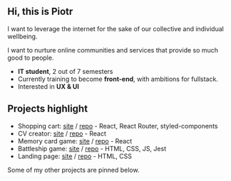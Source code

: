 ## Hi, this is Piotr 

I want to leverage the internet for the sake of our collective and individual wellbeing. 

I want to nurture online communities and services that provide so much good to people.  

- **IT student**, 2 out of 7 semesters 
- Currently training to become **front-end**, with ambitions for fullstack.
- Interested in **UX & UI** 

## Projects highlight 

- Shopping cart: [site](https://piotrnajda3000.github.io/shopping-cart/)  /  [repo](https://github.com/piotrnajda3000/shopping-cart) - React, React Router, styled-components 
- CV creator: [site](https://piotrnajda3000.github.io/cvCreator/)  /  [repo](https://github.com/piotrnajda3000/cvCreator)  - React
- Memory card game: [site](https://piotrnajda3000.github.io/memory-card)  /  [repo](https://github.com/piotrnajda3000/memory-card) - React
- Battleship game: [site](https://piotrnajda3000.github.io/battleship/) / [repo](https://github.com/piotrnajda3000/battleship) - HTML, CSS, JS, Jest 
- Landing page: [site](https://piotrnajda3000.github.io/landing-page)  /  [repo](https://github.com/piotrnajda3000/landing-page) - HTML, CSS     

Some of my other projects are pinned below. 

